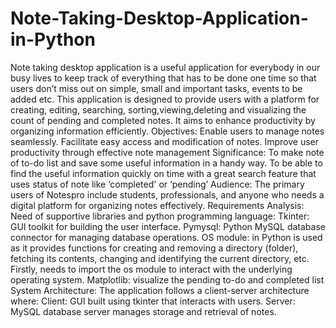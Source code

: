 # Note-Taking-Desktop-Application-in-Python
Note taking desktop application is a useful application for everybody in our busy lives to keep track  of everything that has to be done one time so that users don’t miss out on simple, small and important tasks, events to be added etc. 
This application is designed to provide users with a platform for creating, editing, searching, sorting,viewing,deleting and visualizing the count of pending and completed notes. It aims to enhance productivity by organizing information efficiently.
Objectives:
Enable users to manage notes seamlessly.
Facilitate easy access and modification of notes.
Improve user productivity through effective note management
Significance:
To make note of to-do list and save some useful information in a handy way.
To be able to find the useful information quickly on time with a great search feature that uses status of note like ‘completed' or ‘pending’
Audience: The primary users of Notespro include students, professionals, and anyone who needs a digital platform for organizing notes effectively.
Requirements Analysis:
Need of  supportive libraries  and python programming language:
Tkinter: GUI toolkit for building the user interface.
Pymysql: Python MySQL database connector for managing database operations.
OS module: in Python is used as it provides functions for creating and removing a directory (folder), fetching its contents, changing and identifying the current directory, etc. Firstly, needs to import the os module to interact with the underlying operating system.
Matplotlib: visualize the pending to-do and completed list 
System Architecture:
The application follows a client-server architecture where:
Client: GUI built using tkinter that  interacts with users.
Server: MySQL database server manages storage and retrieval of notes.

